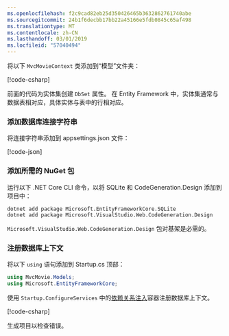 ```yaml
---
ms.openlocfilehash: f2c9cad82eb25d350426465b3632862761740abe
ms.sourcegitcommit: 24b1f6decbb17bb22a45166e5fdb0845c65af498
ms.translationtype: MT
ms.contentlocale: zh-CN
ms.lasthandoff: 03/01/2019
ms.locfileid: "57040494"
---
```

<a name="dc"></a>

将以下 `MvcMovieContext` 类添加到“模型”文件夹：  

[!code-csharp[](~/tutorials/first-mvc-app/start-mvc/sample/MvcMovie22/Data/MvcMovieContext.cs)]


前面的代码为实体集创建 `DbSet` 属性。 在 Entity Framework 中，实体集通常与数据表相对应，具体实体与表中的行相对应。

<a name="cs"></a>

### <a name="add-a-database-connection-string"></a>添加数据库连接字符串

将连接字符串添加到 appsettings.json 文件：

[!code-json[](~/tutorials/razor-pages/razor-pages-start/sample/RazorPagesMovie/appsettings_SQLite.json?highlight=8-10)]

### <a name="add-required-nuget-packages"></a>添加所需的 NuGet 包

运行以下 .NET Core CLI 命令，以将 SQLite 和 CodeGeneration.Design 添加到项目中：

```console
dotnet add package Microsoft.EntityFrameworkCore.SQLite
dotnet add package Microsoft.VisualStudio.Web.CodeGeneration.Design
```

`Microsoft.VisualStudio.Web.CodeGeneration.Design` 包对基架是必需的。

<a name="reg"></a>

### <a name="register-the-database-context"></a>注册数据库上下文

将以下 `using` 语句添加到 Startup.cs 顶部：

```csharp
using MvcMovie.Models;
using Microsoft.EntityFrameworkCore;
```

使用 `Startup.ConfigureServices` 中的[依赖关系注入](xref:fundamentals/dependency-injection)容器注册数据库上下文。

[!code-csharp[](~/tutorials/first-mvc-app/start-mvc/sample/MvcMovie22/Startup.cs?name=snippet_UseSqlite&highlight=11-12)]

生成项目以检查错误。